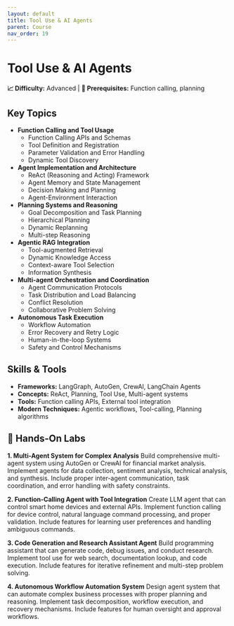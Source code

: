 ```yaml
---
layout: default
title: Tool Use & AI Agents
parent: Course
nav_order: 19
---
```


# Tool Use & AI Agents

**📈 Difficulty:** Advanced | **🎯 Prerequisites:** Function calling, planning

## Key Topics
- **Function Calling and Tool Usage**
  - Function Calling APIs and Schemas
  - Tool Definition and Registration
  - Parameter Validation and Error Handling
  - Dynamic Tool Discovery
- **Agent Implementation and Architecture**
  - ReAct (Reasoning and Acting) Framework
  - Agent Memory and State Management
  - Decision Making and Planning
  - Agent-Environment Interaction
- **Planning Systems and Reasoning**
  - Goal Decomposition and Task Planning
  - Hierarchical Planning
  - Dynamic Replanning
  - Multi-step Reasoning
- **Agentic RAG Integration**
  - Tool-augmented Retrieval
  - Dynamic Knowledge Access
  - Context-aware Tool Selection
  - Information Synthesis
- **Multi-agent Orchestration and Coordination**
  - Agent Communication Protocols
  - Task Distribution and Load Balancing
  - Conflict Resolution
  - Collaborative Problem Solving
- **Autonomous Task Execution**
  - Workflow Automation
  - Error Recovery and Retry Logic
  - Human-in-the-loop Systems
  - Safety and Control Mechanisms

## Skills & Tools
- **Frameworks:** LangGraph, AutoGen, CrewAI, LangChain Agents
- **Concepts:** ReAct, Planning, Tool Use, Multi-agent systems
- **Tools:** Function calling APIs, External tool integration
- **Modern Techniques:** Agentic workflows, Tool-calling, Planning algorithms

## 🔬 Hands-On Labs

**1. Multi-Agent System for Complex Analysis**
Build comprehensive multi-agent system using AutoGen or CrewAI for financial market analysis. Implement agents for data collection, sentiment analysis, technical analysis, and synthesis. Include proper inter-agent communication, task coordination, and error handling with safety constraints.

**2. Function-Calling Agent with Tool Integration**
Create LLM agent that can control smart home devices and external APIs. Implement function calling for device control, natural language command processing, and proper validation. Include features for learning user preferences and handling ambiguous commands.

**3. Code Generation and Research Assistant Agent**
Build programming assistant that can generate code, debug issues, and conduct research. Implement tool use for web search, documentation lookup, and code execution. Include features for iterative refinement and multi-step problem solving.

**4. Autonomous Workflow Automation System**
Design agent system that can automate complex business processes with proper planning and reasoning. Implement task decomposition, workflow execution, and recovery mechanisms. Include features for human oversight and approval workflows. 